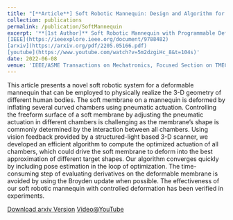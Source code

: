 ```yaml
---
title: "[**Article**] Soft Robotic Mannequin: Design and Algorithm for Deformation Control"
collection: publications
permalink: /publication/SoftMannequin
excerpt: '**[1st Author]** Soft Robotic Mannequin with Programmable Deformation  
[IEEE](https://ieeexplore.ieee.org/document/9788482)
[arxiv](https://arxiv.org/pdf/2205.05166.pdf)  
[youtube](https://www.youtube.com/watch?v=5m2dzgiHc_8&t=104s)'
date: 2022-06-08
venue: 'IEEE/ASME Transactions on Mechatronics, Focused Section on TMECH/AIM Emerging Topics'
---
```

This article presents a novel soft robotic system for a deformable mannequin that can be employed to physically realize the 3-D geometry of different human bodies. The soft membrane on a mannequin is deformed by inflating several curved chambers using pneumatic actuation. Controlling the freeform surface of a soft membrane by adjusting the pneumatic actuation in different chambers is challenging as the membrane’s shape is commonly determined by the interaction between all chambers. 
Using vision feedback provided by a structured-light based 3-D scanner, we developed an efficient algorithm to compute the optimized actuation of all chambers, which could drive the soft membrane to deform into the best approximation of different target shapes. Our algorithm converges quickly by including pose estimation in the loop of optimization. The time-consuming step of evaluating derivatives on the deformable membrane is avoided by using the Broyden update when possible. 
The effectiveness of our soft robotic mannequin with controlled deformation has been verified in experiments.

[Download arxiv Version](https://arxiv.org/pdf/2205.05166.pdf)
[Video@YouTube](https://www.youtube.com/watch?v=5m2dzgiHc_8&t=104s)
